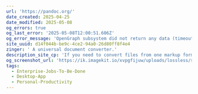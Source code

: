 ```yaml
---
url: 'https://pandoc.org/'
date_created: 2025-04-25
date_modified: 2025-05-08
og_errors: true
og_last_error: '2025-05-08T12:00:51.606Z'
og_error_message: 'OpenGraph subsystem did not return any data (timeout or crash).'
site_uuid: d14f044b-be9c-4ce2-94a0-26d80ff8f4e4
zinger: ' A universal document converter.'
description_site_cp: 'If you need to convert files from one markup format into another, pandoc is your swiss-army knife. Pandoc can convert between most file formats.'
og_screenshot_url: 'https://ik.imagekit.io/xvpgfijuw/uploads/lossless/screenshots/20250605_Pandoc_og_screenshot.jpeg'
tags:
  - Enterprise-Jobs-To-Be-Done
  - Desktop-App
  - Personal-Productivity
---
```


